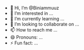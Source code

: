 - 👋 Hi, I’m @Biniammuuz
- 👀 I’m interested in ...
- 🌱 I’m currently learning ...
- 💞️ I’m looking to collaborate on ...
- 📫 How to reach me ...
- 😄 Pronouns: ...
- ⚡ Fun fact: ...

<!---
Biniammuuz/Biniammuuz is a ✨ special ✨ repository because its `README.md` (this file) appears on your GitHub profile.
You can click the Preview link to take a look at your changes.
--->

